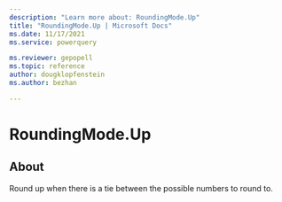 ```yaml
---
description: "Learn more about: RoundingMode.Up"
title: "RoundingMode.Up | Microsoft Docs"
ms.date: 11/17/2021
ms.service: powerquery

ms.reviewer: gepopell
ms.topic: reference
author: dougklopfenstein
ms.author: bezhan

---
```

# RoundingMode.Up

## About

Round up when there is a tie between the possible numbers to round to.
